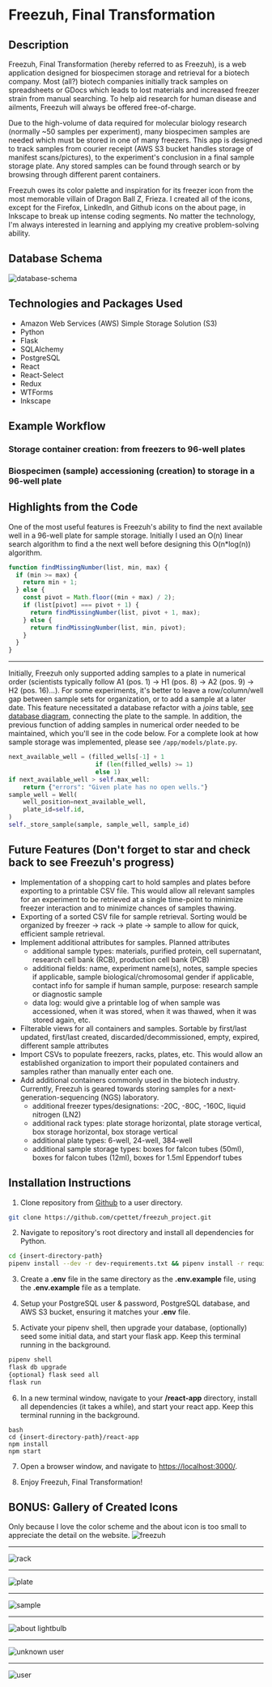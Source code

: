 # Freezuh, Final Transformation

## Description
Freezuh, Final Transformation (hereby referred to as Freezuh), is a web application designed for biospecimen storage and retrieval for a biotech company. Most (all?) biotech companies initially track samples on spreadsheets or GDocs which leads to lost materials and increased freezer strain from manual searching. To help aid research for human disease and ailments, Freezuh will always be offered free-of-charge.

Due to the high-volume of data required for molecular biology research (normally ~50 samples per experiment), many biospecimen samples are needed which must be stored in one of many freezers. This app is designed to track samples from courier receipt (AWS S3 bucket handles storage of manifest scans/pictures), to the experiment's conclusion in a final sample storage plate. Any stored samples can be found through search or by browsing through different parent containers.

Freezuh owes its color palette and inspiration for its freezer icon from the most memorable villain of Dragon Ball Z, Frieza. I created all of the icons, except for the Firefox, LinkedIn, and Github icons on the about page, in Inkscape to break up intense coding segments. No matter the technology, I'm always interested in learning and applying my creative problem-solving ability.

## Database Schema
![database-schema](./assets/wiki/updated-database-schema.png)

## Technologies and Packages Used
* Amazon Web Services (AWS) Simple Storage Solution (S3)
* Python
* Flask
* SQLAlchemy
* PostgreSQL
* React
* React-Select
* Redux
* WTForms
* Inkscape

## Example Workflow
### Storage container creation: from freezers to 96-well plates

### Biospecimen (sample) accessioning (creation) to storage in a 96-well plate

## Highlights from the Code
One of the most useful features is Freezuh's ability to find the next available well in a 96-well plate for sample storage. Initially I used an O(n) linear search algorithm to find a the next well before designing this O(n*log(n)) algorithm.
```javascript
function findMissingNumber(list, min, max) {
  if (min >= max) {
    return min + 1;
  } else {
    const pivot = Math.floor((min + max) / 2);
    if (list[pivot] === pivot + 1) {
      return findMissingNumber(list, pivot + 1, max);
    } else {
      return findMissingNumber(list, min, pivot);
    }
  }
}
```
***
Initially, Freezuh only supported adding samples to a plate in numerical order (scientists typically follow A1 (pos. 1) -> H1 (pos. 8) -> A2 (pos. 9) -> H2 (pos. 16)...). For some experiments, it's better to leave a row/column/well gap between sample sets for organization, or to add a sample at a later date. This feature necessitated a database refactor with a *joins* table, [see database diagram](#DatabaseSchema), connecting the plate to the sample. In addition, the previous function of adding samples in numerical order needed to be maintained, which you'll see in the code below. For a complete look at how sample storage was implemented, please see ```/app/models/plate.py```.
```python
next_available_well = (filled_wells[-1] + 1
                        if (len(filled_wells) >= 1)
                        else 1)
if next_available_well > self.max_well:
    return {"errors": "Given plate has no open wells."}
sample_well = Well(
    well_position=next_available_well,
    plate_id=self.id,
)
self._store_sample(sample, sample_well, sample_id)
```

## Future Features (Don't forget to star and check back to see Freezuh's progress)
* Implementation of a shopping cart to hold samples and plates before exporting to a printable CSV file. This would allow all relevant samples for an experiment to be retrieved at a single time-point to minimize freezer interaction and to minimize chances of samples thawing.
* Exporting of a sorted CSV file for sample retrieval. Sorting would be organized by freezer -> rack -> plate -> sample to allow for quick, efficient sample retrieval.
* Implement additional attributes for samples. Planned attributes
    - additional sample types: materials, purified protein, cell supernatant, research cell bank (RCB), production cell bank (PCB)
    - additional fields: name, experiment name(s), notes, sample species if applicable, sample biological/chromosomal gender if applicable, contact info for sample if human sample, purpose: research sample or diagnostic sample
    - data log: would give a printable log of when sample was accessioned, when it was stored, when it was thawed, when it was stored again, etc.
* Filterable views for all containers and samples. Sortable by first/last updated, first/last created, discarded/decommissioned, empty, expired, different sample attributes
* Import CSVs to populate freezers, racks, plates, etc. This would allow an established organization to import their populated containers and samples rather than manually enter each one.
* Add additional containers commonly used in the biotech industry. Currently, Freezuh is geared towards storing samples for a next-generation-sequencing (NGS) laboratory.
    - additional freezer types/designations: -20C, -80C, -160C, liquid nitrogen (LN2)
    - additional rack types: plate storage horizontal, plate storage vertical, box storage horizontal, box storage vertical
    - additional plate types: 6-well, 24-well, 384-well
    - additional sample storage types: boxes for falcon tubes (50ml), boxes for falcon tubes (12ml), boxes for 1.5ml Eppendorf tubes

## Installation Instructions
1. Clone repository from [Github](https://github.com/cpettet/freezuh_project) to a user directory.
```bash
git clone https://github.com/cpettet/freezuh_project.git
```

2. Navigate to repository's root directory and install all dependencies for Python.
```bash
cd {insert-directory-path}
pipenv install --dev -r dev-requirements.txt && pipenv install -r requirements.txt
```

3. Create a **.env** file in the same directory as the **.env.example** file, using the **.env.example** file as a template.

4. Setup your PostgreSQL user & password, PostgreSQL database, and AWS S3 bucket, ensuring it matches your **.env** file.

5. Activate your pipenv shell, then upgrade your database, (optionally) seed some initial data, and start your flask app. Keep this terminal running in the background.
```bash
pipenv shell
flask db upgrade
{optional} flask seed all
flask run
```

6. In a new terminal window, navigate to your **/react-app** directory, install all dependencies (it takes a while), and start your react app. Keep this terminal running in the background.
```
bash
cd {insert-directory-path}/react-app
npm install
npm start
```

7. Open a browser window, and navigate to [https://localhost:3000/](https://localhost:3000/).

8. Enjoy Freezuh, Final Transformation!

## BONUS: Gallery of Created Icons
Only because I love the color scheme and the about icon is too small to appreciate the detail on the website.
![freezuh](./assets/pictures/Freezer-Final.min.svg)
***
![rack](./assets/pictures/Rack-Final.min.svg)
***
![plate](./assets/pictures/Plate-Finalv2.min.svg)
***
![sample](./assets/pictures/Sample-Tube-Final.min.svg)
***
![about lightbulb](./assets/pictures/About.min.svg)
***
![unknown user](./assets/pictures/User-Icon-Unknown.svg)
***
![user](./assets/pictures/User-Icon.svg)